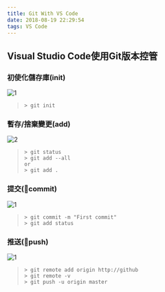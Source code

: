 ```yaml
---
title: Git With VS Code
date: 2018-08-19 22:29:54
tags: VS Code
---
```


## Visual Studio Code使用Git版本控管



<!--more-->

### 初使化儲存庫(init)

![1](p1.png)

>`> git init`

### 暫存/捨棄變更(add)

![2](p4.png)

>`> git status`  
>`> git add --all`  
> `or`  
>`> git add .`

### 提交(commit)

![1](p2.png)

>`> git commit -m "First commit"`  
>`> git add status`

### 推送(push)

![1](p3.png)

>`> git remote add origin http://github`  
>`> git remote -v`  
>`> git push -u origin master`